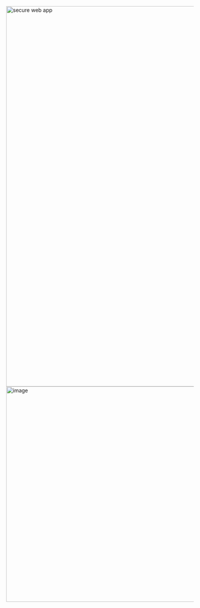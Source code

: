 <img width="1611" height="1021" alt="secure web app" src="https://github.com/user-attachments/assets/7e3032a1-05ab-437a-ac4b-9a5e303dd575" />
<img width="786" height="578" alt="image" src="https://github.com/user-attachments/assets/9bf2de28-fcfa-4687-895b-11b6ddce0588" />

